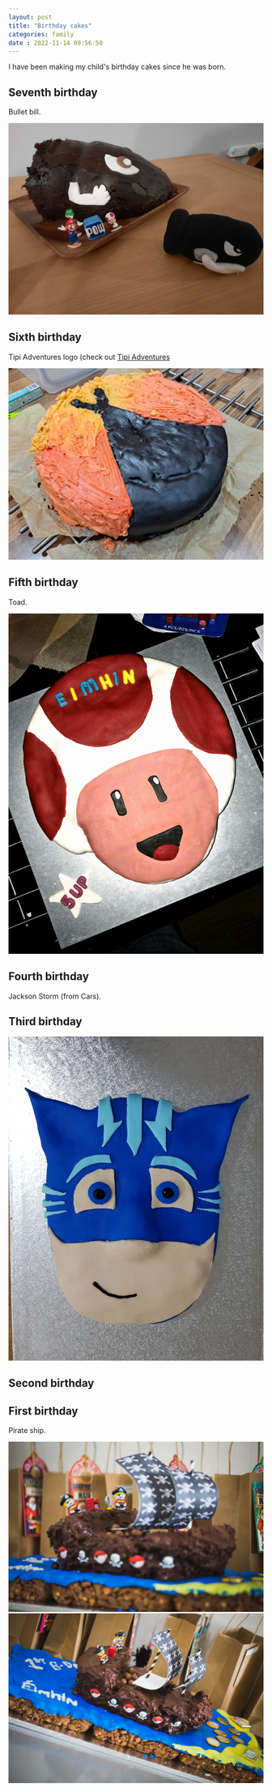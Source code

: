 ```yaml
---
layout: post
title: "Birthday cakes" 
categories: family
date : 2022-11-14 09:56:50
---
```


I have been making my child's birthday cakes since he was born. 


## Seventh birthday
Bullet bill. 

![birthday cake](/img/blog-posts/yr-7.jpg)

## Sixth birthday
Tipi Adventures logo (check out [Tipi Adventures](https://www.tipiadventures.ie)

![birthday cake](/img/blog-posts/yr-6.jpg)

## Fifth birthday
Toad.

![birthday cake](/img/blog-posts/yr-5.jpg)

## Fourth birthday
Jackson Storm (from Cars). 

## Third birthday
![birthday cake](/img/blog-posts/yr-3-.jpg)

## Second birthday

## First birthday
Pirate ship. 

![birthday cake](/img/blog-posts/yr1.jpg)
![birthday cake](/img/blog-posts/yr1-1.jpg)
